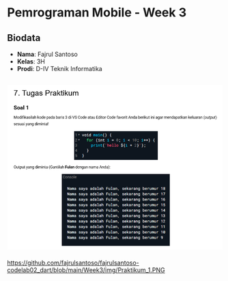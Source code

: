 # Pemrograman Mobile - Week 3

## Biodata
- **Nama**: Fajrul Santoso  
- **Kelas**: 3H  
- **Prodi**: D-IV Teknik Informatika  

![Soal 1](../img/Soal01.PNG)
---
https://github.com/fajrulsantoso/fajrulsantoso-codelab02_dart/blob/main/Week3/img/Praktikum_1.PNG
